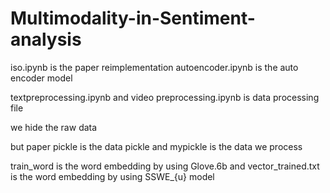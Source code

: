 # Multimodality-in-Sentiment-analysis

iso.ipynb is the paper reimplementation
autoencoder.ipynb is the auto encoder model

textpreprocessing.ipynb and video preprocessing.ipynb is data processing file

we hide the raw data 

but paper pickle is the data pickle and mypickle is the data we process

train_word is the word embedding by using Glove.6b
and vector_trained.txt is the word embedding by using SSWE_{u} model
